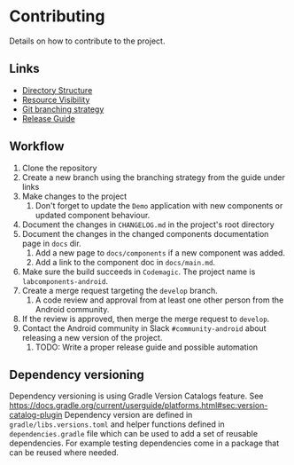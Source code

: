 # Contributing

Details on how to contribute to the project.

## Links

- [Directory Structure](docs/directory_structure.md)
- [Resource Visibility](docs/resource_visibility.md)
- [Git branching strategy](https://confluence.lab.mobi/display/DEV/Git+branching+strategy)
- [Release Guide](docs/release_guide.md)

## Workflow

1. Clone the repository
2. Create a new branch using the branching strategy from the guide under links
3. Make changes to the project
   1. Don't forget to update the `Demo` application with new components or updated component behaviour.
4. Document the changes in `CHANGELOG.md` in the project's root directory
5. Document the changes in the changed components documentation page in `docs` dir.
   1. Add a new page to `docs/components` if a new component was added.
   2. Add a link to the component doc in `docs/main.md`.
6. Make sure the build succeeds in `Codemagic`. The project name is `labcomponents-android`.
7. Create a merge request targeting the `develop` branch.
   1. A code review and approval from at least one other person from the Android community.
8. If the review is approved, then merge the merge request to `develop`.
9. Contact the Android community in Slack `#community-android` about releasing a new version of the project. 
   1. TODO: Write a proper release guide and possible automation 

## Dependency versioning

Dependency versioning is using Gradle Version Catalogs feature. See https://docs.gradle.org/current/userguide/platforms.html#sec:version-catalog-plugin
Dependency version are defined in `gradle/libs.versions.toml` and helper functions defined in `dependencies.gradle` file which can be used to add a set of reusable dependencies. For example testing dependencies come in a package that can be reused where needed.
